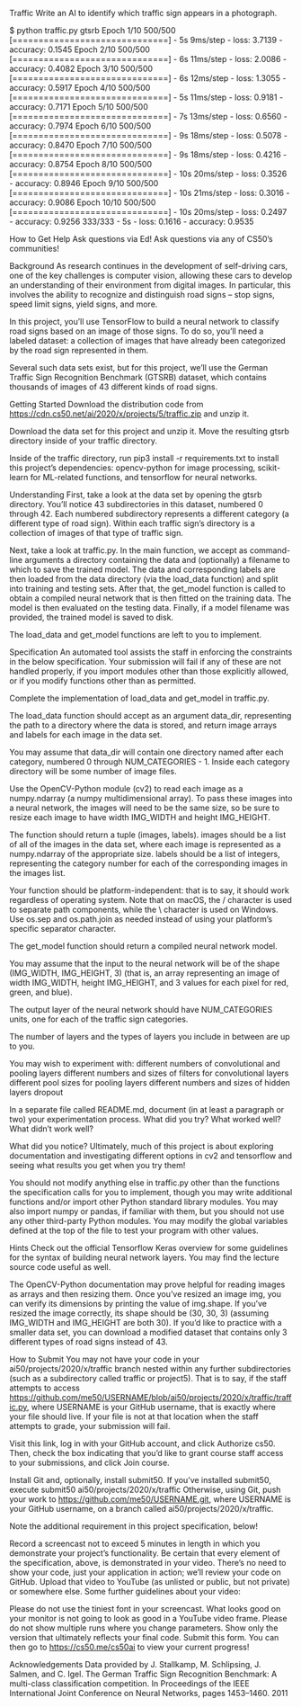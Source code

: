 Traffic
Write an AI to identify which traffic sign appears in a photograph.

$ python traffic.py gtsrb
Epoch 1/10
500/500 [==============================] - 5s 9ms/step - loss: 3.7139 - accuracy: 0.1545
Epoch 2/10
500/500 [==============================] - 6s 11ms/step - loss: 2.0086 - accuracy: 0.4082
Epoch 3/10
500/500 [==============================] - 6s 12ms/step - loss: 1.3055 - accuracy: 0.5917
Epoch 4/10
500/500 [==============================] - 5s 11ms/step - loss: 0.9181 - accuracy: 0.7171
Epoch 5/10
500/500 [==============================] - 7s 13ms/step - loss: 0.6560 - accuracy: 0.7974
Epoch 6/10
500/500 [==============================] - 9s 18ms/step - loss: 0.5078 - accuracy: 0.8470
Epoch 7/10
500/500 [==============================] - 9s 18ms/step - loss: 0.4216 - accuracy: 0.8754
Epoch 8/10
500/500 [==============================] - 10s 20ms/step - loss: 0.3526 - accuracy: 0.8946
Epoch 9/10
500/500 [==============================] - 10s 21ms/step - loss: 0.3016 - accuracy: 0.9086
Epoch 10/10
500/500 [==============================] - 10s 20ms/step - loss: 0.2497 - accuracy: 0.9256
333/333 - 5s - loss: 0.1616 - accuracy: 0.9535

How to Get Help
Ask questions via Ed!
Ask questions via any of CS50’s communities!

Background
As research continues in the development of self-driving cars, one of the key challenges is computer vision, allowing these cars to develop an understanding of their environment from digital images. In particular, this involves the ability to recognize and distinguish road signs – stop signs, speed limit signs, yield signs, and more.

In this project, you’ll use TensorFlow to build a neural network to classify road signs based on an image of those signs. To do so, you’ll need a labeled dataset: a collection of images that have already been categorized by the road sign represented in them.

Several such data sets exist, but for this project, we’ll use the German Traffic Sign Recognition Benchmark (GTSRB) dataset, which contains thousands of images of 43 different kinds of road signs.

Getting Started
Download the distribution code from https://cdn.cs50.net/ai/2020/x/projects/5/traffic.zip and unzip it.

Download the data set for this project and unzip it. Move the resulting gtsrb directory inside of your traffic directory.

Inside of the traffic directory, run pip3 install -r requirements.txt to install this project’s dependencies: opencv-python for image processing, scikit-learn for ML-related functions, and tensorflow for neural networks.

Understanding
First, take a look at the data set by opening the gtsrb directory. You’ll notice 43 subdirectories in this dataset, numbered 0 through 42. Each numbered subdirectory represents a different category (a different type of road sign). Within each traffic sign’s directory is a collection of images of that type of traffic sign.

Next, take a look at traffic.py. In the main function, we accept as command-line arguments a directory containing the data and (optionally) a filename to which to save the trained model. The data and corresponding labels are then loaded from the data directory (via the load_data function) and split into training and testing sets. After that, the get_model function is called to obtain a compiled neural network that is then fitted on the training data. The model is then evaluated on the testing data. Finally, if a model filename was provided, the trained model is saved to disk.

The load_data and get_model functions are left to you to implement.

Specification
An automated tool assists the staff in enforcing the constraints in the below specification. Your submission will fail if any of these are not handled properly, if you import modules other than those explicitly allowed, or if you modify functions other than as permitted.

Complete the implementation of load_data and get_model in traffic.py.

The load_data function should accept as an argument data_dir, representing the path to a directory where the data is stored, and return image arrays and labels for each image in the data set.

You may assume that data_dir will contain one directory named after each category, numbered 0 through NUM_CATEGORIES - 1. Inside each category directory will be some number of image files.

Use the OpenCV-Python module (cv2) to read each image as a numpy.ndarray (a numpy multidimensional array). To pass these images into a neural network, the images will need to be the same size, so be sure to resize each image to have width IMG_WIDTH and height IMG_HEIGHT.

The function should return a tuple (images, labels). images should be a list of all of the images in the data set, where each image is represented as a numpy.ndarray of the appropriate size. labels should be a list of integers, representing the category number for each of the corresponding images in the images list.

Your function should be platform-independent: that is to say, it should work regardless of operating system. Note that on macOS, the / character is used to separate path components, while the \ character is used on Windows. Use os.sep and os.path.join as needed instead of using your platform’s specific separator character.

The get_model function should return a compiled neural network model.

You may assume that the input to the neural network will be of the shape (IMG_WIDTH, IMG_HEIGHT, 3) (that is, an array representing an image of width IMG_WIDTH, height IMG_HEIGHT, and 3 values for each pixel for red, green, and blue).

The output layer of the neural network should have NUM_CATEGORIES units, one for each of the traffic sign categories.

The number of layers and the types of layers you include in between are up to you. 

You may wish to experiment with:
different numbers of convolutional and pooling layers
different numbers and sizes of filters for convolutional layers
different pool sizes for pooling layers
different numbers and sizes of hidden layers
dropout

In a separate file called README.md, document (in at least a paragraph or two) your experimentation process. What did you try? What worked well? What didn’t work well? 

What did you notice?
Ultimately, much of this project is about exploring documentation and investigating different options in cv2 and tensorflow and seeing what results you get when you try them!

You should not modify anything else in traffic.py other than the functions the specification calls for you to implement, though you may write additional functions and/or import other Python standard library modules. You may also import numpy or pandas, if familiar with them, but you should not use any other third-party Python modules. You may modify the global variables defined at the top of the file to test your program with other values.

Hints
Check out the official Tensorflow Keras overview for some guidelines for the syntax of building neural network layers. You may find the lecture source code useful as well.

The OpenCV-Python documentation may prove helpful for reading images as arrays and then resizing them.
Once you’ve resized an image img, you can verify its dimensions by printing the value of img.shape. If you’ve resized the image correctly, its shape should be (30, 30, 3) (assuming IMG_WIDTH and IMG_HEIGHT are both 30).
If you’d like to practice with a smaller data set, you can download a modified dataset that contains only 3 different types of road signs instead of 43.

How to Submit
You may not have your code in your ai50/projects/2020/x/traffic branch nested within any further subdirectories (such as a subdirectory called traffic or project5). That is to say, if the staff attempts to access https://github.com/me50/USERNAME/blob/ai50/projects/2020/x/traffic/traffic.py, where USERNAME is your GitHub username, that is exactly where your file should live. If your file is not at that location when the staff attempts to grade, your submission will fail.

Visit this link, log in with your GitHub account, and click Authorize cs50. Then, check the box indicating that you’d like to grant course staff access to your submissions, and click Join course.

Install Git and, optionally, install submit50.
If you’ve installed submit50, execute
submit50 ai50/projects/2020/x/traffic
Otherwise, using Git, push your work to https://github.com/me50/USERNAME.git, where USERNAME is your GitHub username, on a branch called ai50/projects/2020/x/traffic.

Note the additional requirement in this project specification, below!

Record a screencast not to exceed 5 minutes in length in which you demonstrate your project’s functionality. Be certain that every element of the specification, above, is demonstrated in your video. There’s no need to show your code, just your application in action; we’ll review your code on GitHub. Upload that video to YouTube (as unlisted or public, but not private) or somewhere else.
Some further guidelines about your video:

Please do not use the tiniest font in your screencast. What looks good on your monitor is not going to look as good in a YouTube video frame.
Please do not show multiple runs where you change parameters. Show only the version that ultimately reflects your final code.
Submit this form.
You can then go to https://cs50.me/cs50ai to view your current progress!

Acknowledgements
Data provided by J. Stallkamp, M. Schlipsing, J. Salmen, and C. Igel. The German Traffic Sign Recognition Benchmark: A multi-class classification competition. In Proceedings of the IEEE International Joint Conference on Neural Networks, pages 1453–1460. 2011